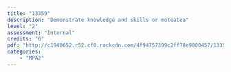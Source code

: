 ```yaml
---
title: "13359"
description: "Demonstrate knowledge and skills or moteatea"
level: "2"
assessment: "Internal"
credits: "6"
pdf: "http://c1940652.r52.cf0.rackcdn.com/4f94757399c2ff78e9000457/13359.pdf"
categories:
    - "MPA2"
---
```


